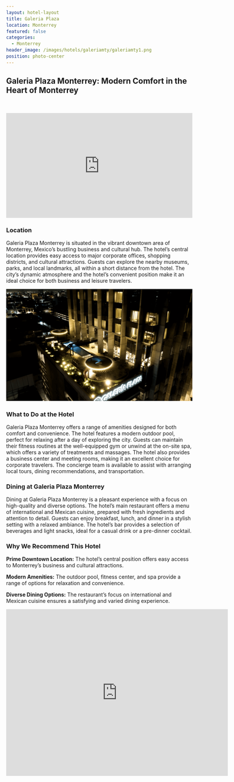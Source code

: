 ```yaml
---
layout: hotel-layout
title: Galeria Plaza
location: Monterrey
featured: false
categories:
  - Monterrey
header_image: /images/hotels/galeriamty/galeriamty1.png
position: photo-center
---
```

## Galeria Plaza Monterrey: Modern Comfort in the Heart of Monterrey

&nbsp;

<style>.embed-container { position: relative; padding-bottom: 56.25%; height: 0; overflow: hidden; max-width: 100%; } .embed-container iframe, .embed-container object, .embed-container embed { position: absolute; top: 0; left: 0; width: 100%; height: 100%; }</style>

<div class="embed-container"><iframe src="https://www.youtube.com/embed/VheFrWzWO1w" frameborder="0" allowfullscreen=""></iframe></div>

### Location

Galeria Plaza Monterrey is situated in the vibrant downtown area of Monterrey, Mexico’s bustling business and cultural hub. The hotel’s central location provides easy access to major corporate offices, shopping districts, and cultural attractions. Guests can explore the nearby museums, parks, and local landmarks, all within a short distance from the hotel. The city’s dynamic atmosphere and the hotel’s convenient position make it an ideal choice for both business and leisure travelers.

![](/images/hotels/galeriamty/galeriamty2.png)

### What to Do at the Hotel

Galeria Plaza Monterrey offers a range of amenities designed for both comfort and convenience. The hotel features a modern outdoor pool, perfect for relaxing after a day of exploring the city. Guests can maintain their fitness routines at the well-equipped gym or unwind at the on-site spa, which offers a variety of treatments and massages. The hotel also provides a business center and meeting rooms, making it an excellent choice for corporate travelers. The concierge team is available to assist with arranging local tours, dining recommendations, and transportation.

### Dining at Galeria Plaza Monterrey

Dining at Galeria Plaza Monterrey is a pleasant experience with a focus on high-quality and diverse options. The hotel’s main restaurant offers a menu of international and Mexican cuisine, prepared with fresh ingredients and attention to detail. Guests can enjoy breakfast, lunch, and dinner in a stylish setting with a relaxed ambiance. The hotel’s bar provides a selection of beverages and light snacks, ideal for a casual drink or a pre-dinner cocktail.

### Why We Recommend This Hotel

**Prime Downtown Location:** The hotel’s central position offers easy access to Monterrey’s business and cultural attractions.&nbsp;

**Modern Amenities:** The outdoor pool, fitness center, and spa provide a range of options for relaxation and convenience.&nbsp;

**Diverse Dining Options:** The restaurant’s focus on international and Mexican cuisine ensures a satisfying and varied dining experience.&nbsp;

<div class='map-container center'>

<iframe src="https://www.google.com/maps/embed?pb=!1m18!1m12!1m3!1d3596.1564886376405!2d-100.32770295063247!3d25.666106754501254!2m3!1f0!2f0!3f0!3m2!1i1024!2i768!4f13.1!3m3!1m2!1s0x8662bfec7b8c7773%3A0xae94ec77df29dd7d!2sHotel%20Galer%C3%ADa%20Plaza%20Monterrey!5e0!3m2!1ses!2smx!4v1723603759258!5m2!1ses!2smx" width="600" height="450" style="border:0;" allowfullscreen="" loading="lazy" referrerpolicy="no-referrer-when-downgrade"></iframe>

</div>
&nbsp;